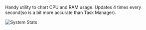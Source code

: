 Handy utility to chart CPU and RAM usage. Updates 4 times every second(so is a bit more accurate than Task Manager).

![System Stats](/../master/SystemStags.png)
